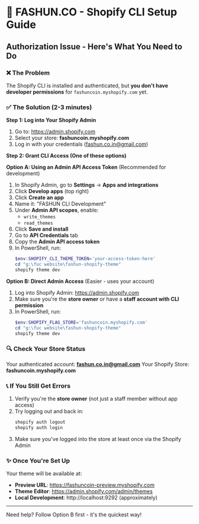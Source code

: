 # 🚀 FASHUN.CO - Shopify CLI Setup Guide

## Authorization Issue - Here's What You Need to Do

### ❌ The Problem
The Shopify CLI is installed and authenticated, but **you don't have developer permissions** for `fashuncoin.myshopify.com` yet.

### ✅ The Solution (2-3 minutes)

**Step 1: Log into Your Shopify Admin**
1. Go to: https://admin.shopify.com
2. Select your store: **fashuncoin.myshopify.com**
3. Log in with your credentials (fashun.co.in@gmail.com)

**Step 2: Grant CLI Access (One of these options)**

**Option A: Using an Admin API Access Token** (Recommended for development)
1. In Shopify Admin, go to **Settings** → **Apps and integrations**
2. Click **Develop apps** (top right)
3. Click **Create an app**
4. Name it: "FASHUN CLI Development"
5. Under **Admin API scopes**, enable:
   - `write_themes`
   - `read_themes`
6. Click **Save and install**
7. Go to **API Credentials** tab
8. Copy the **Admin API access token**
9. In PowerShell, run:
   ```powershell
   $env:SHOPIFY_CLI_THEME_TOKEN='your-access-token-here'
   cd "g:\fuc website\fashun-shopify-theme"
   shopify theme dev
   ```

**Option B: Direct Admin Access** (Easier - uses your account)
1. Log into Shopify Admin: https://admin.shopify.com
2. Make sure you're the **store owner** or have a **staff account with CLI permission**
3. In PowerShell, run:
   ```powershell
   $env:SHOPIFY_FLAG_STORE='fashuncoin.myshopify.com'
   cd "g:\fuc website\fashun-shopify-theme"
   shopify theme dev
   ```

### 🔍 Check Your Store Status
Your authenticated account: **fashun.co.in@gmail.com**
Your Shopify Store: **fashuncoin.myshopify.com**

### 📞 If You Still Get Errors
1. Verify you're the **store owner** (not just a staff member without app access)
2. Try logging out and back in:
   ```powershell
   shopify auth logout
   shopify auth login
   ```
3. Make sure you've logged into the store at least once via the Shopify Admin

### ✨ Once You're Set Up
Your theme will be available at:
- **Preview URL**: https://fashuncoin-preview.myshopify.com
- **Theme Editor**: https://admin.shopify.com/admin/themes
- **Local Development**: http://localhost:9292 (approximately)

---

Need help? Follow Option B first - it's the quickest way!
